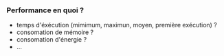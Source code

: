 

### Performance en quoi ?

* temps d'éxécution (mimimum, maximun, moyen, première exécution) ?
* consomation de mémoire ?
* consomation d'énergie ?
* ...


